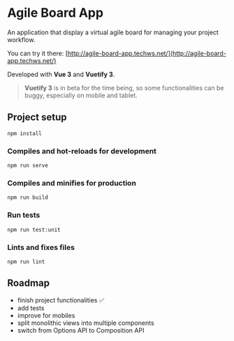 # Agile Board App

An application that display a virtual agile board for managing your project workflow.

You can try it there: [http://agile-board-app.techws.net/](http://agile-board-app.techws.net/)

Developed with __Vue 3__ and __Vuetify 3__.

> __Vuetify 3__ is in beta for the time being, so some functionalities can be buggy, especially on mobile and tablet.


## Project setup
```
npm install
```

### Compiles and hot-reloads for development
```
npm run serve
```

### Compiles and minifies for production
```
npm run build
```

### Run tests
```
npm run test:unit
```

### Lints and fixes files
```
npm run lint
```

## Roadmap

- finish project functionalities &#9989;
- add tests
- improve for mobiles
- split monolithic views into multiple components
- switch from Options API to Composition API
